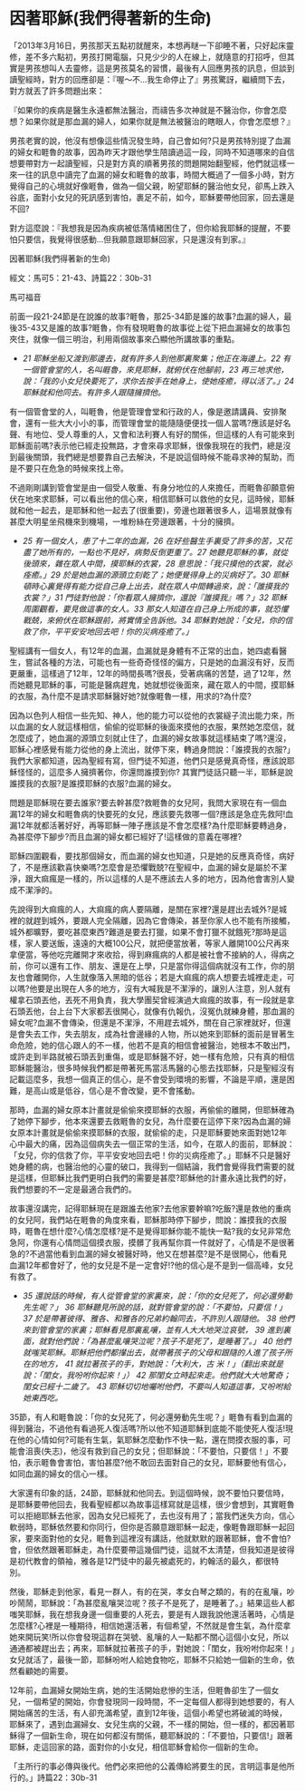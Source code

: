 # 因著耶穌(我們得著新的生命)

「2013年3月16日，男孩那天五點初就醒來，本想再瞇一下卻睡不著，只好起床靈修，差不多六點初，男孩打開電腦，只見少少的人在線上，就隨意的打招呼，但其實是男孩想叫人去靈修，這是男孩莫名的習慣，最後有人回應男孩的訊息，但談到讀聖經時，對方的回應卻是：『喔〜不...我生命停止了』男孩驚訝，繼續問下去，對方就丟了許多問題出來：

『如果你的疾病是醫生永遠都無法醫治，而禱告多次神就是不醫治你，你會怎麼想？如果你就是那血漏的婦人，如果你就是無法被醫治的瞎眼人，你會怎麼想？』

男孩老實的說，他沒有想像這些情況發生時，自己會如何?只是男孩特別提了血漏的婦女和睚魯的故事，因為昨天才跟他學生陪讀過這一段，同時不知道哪來的自信想要帶對方一起讀聖經，只是對方真的順著男孩的問題開始翻聖經，他們就這樣一來一往的訊息中讀完了血漏的婦女和睚魯的故事，時間大概過了一個多小時，對方覺得自己的心境就好像睚魯，做為一個父親，盼望耶穌的醫治他女兒，卻馬上跌入谷底，面對小女兒的死訊感到害怕，裹足不前，如今，耶穌要帶他回家，回去還是不回?

對方這麼說：『我想我是因為疾病被低落情緒困住了，但你給我耶穌的提醒，不要怕只要信，我覺得很感動...但我願意跟耶穌回家，只是還沒有到家。』

因著耶穌(我們得著新的生命)

經文：馬可5：21-43、詩篇22：30b-31

馬可福音

前面一段21-24節是在說誰的故事?睚魯，那25-34節是誰的故事?血漏的婦人，最後35-43又是誰的故事?睚魯，你有發現睚魯的故事從上從下把血漏婦女的故事包夾住，就像一個三明治，利用兩個故事來凸顯他所講故事的重點。

* *21 耶穌坐船又渡到那邊去，就有許多人到他那裏聚集；他正在海邊上。22 有一個管會堂的人，名叫睚魯，來見耶穌，就俯伏在他腳前，23 再三地求他，說：「我的小女兒快要死了，求你去按手在她身上，使她痊癒，得以活了。」24 耶穌就和他同去。有許多人跟隨擁擠他。*


有一個管會堂的人，叫睚魯，他是管理會堂和行政的人，像是邀請講員、安排聚會，還有一些大大小小的事，而管理會堂的能隨隨便便找一個人當嗎?應該是好名聲、有地位、受人尊重的人，又會和法利賽人有好的關係，但這樣的人有可能來到耶穌面前嗎?表示他已經走投無路，才會來尋求耶穌，很像我現在的我們，總是沒到最後關頭，我們總是想要靠自己去解決，不是說這個時候不能尋求神的幫助，而是不要只在危急的時候來找上帝。

不過剛剛講到管會堂是由一個受人敬重、有身分地位的人來擔任，而睚魯卻願意俯伏在地來求耶穌，可以看出他的信心來，相信耶穌可以救他的女兒，這時候，耶穌就和他一起去，是耶穌和他一起去了(很重要)，旁邊也跟著很多人，這場景就像有甚麼大明星坐飛機來到機場，一堆粉絲在旁邊跟著，十分的擁擠。

* *25 有一個女人，患了十二年的血漏，26 在好些醫生手裏受了許多的苦，又花盡了她所有的，一點也不見好，病勢反倒更重了。27 她聽見耶穌的事，就從後頭來，雜在眾人中間，摸耶穌的衣裳，28 意思說：「我只摸他的衣裳，就必痊癒。」29 於是她血漏的源頭立刻乾了；她便覺得身上的災病好了。30 耶穌頓時心裏覺得有能力從自己身上出去，就在眾人中間轉過來，說：「誰摸我的衣裳？」31 門徒對他說：「你看眾人擁擠你，還說『誰摸我』嗎？」32 耶穌周圍觀看，要見做這事的女人。33 那女人知道在自己身上所成的事，就恐懼戰兢，來俯伏在耶穌跟前，將實情全告訴他。34 耶穌對她說：「女兒，你的信救了你，平平安安地回去吧！你的災病痊癒了。」*


聖經講有一個女人，有12年的血漏，血漏就是身體有不正常的出血，她四處看醫生，嘗試各種的方法，可能也有一些奇奇怪怪的偏方，只是她的血漏沒有好，反而更嚴重，這樣過了12年，12年的時間長嗎?很長，受著病痛的苦楚，過了12年，然而她聽見耶穌的事，可能是醫病趕鬼，她就想從後面來，藏在眾人的中間，摸耶穌的衣服，為什麼不是請求耶穌醫好她?就像睚魯一樣，用求的?為什麼?

因為以色列人相信一些先知、神人，他的能力可以從他的衣裳繸子流出能力來，所以血漏的女人就這樣相信，偷偷的從耶穌的後面來摸他的衣服，果然她怎麼信，就怎麼成了，她血漏的源頭立刻就止住了，血漏的婦女故事就這樣結束了嗎?還沒，耶穌心裡感覺有能力從他的身上流出，就停下來，轉過身問說：「誰摸我的衣服?」我們大家都知道，因為聖經有寫，但門徒不知道，他們只是感覺真奇怪，應該說耶穌怪怪的，這麼多人擁擠著你，你還問誰摸到你?
其實門徒話只聽一半，耶穌是說誰摸我的衣服?是誰摸耶穌的衣服?血漏的婦女。

問題是耶穌現在要去誰家?要去幹甚麼?救睚魯的女兒阿，我問大家現在有一個血漏12年的婦女和睚魯病的快要死的女兒，應該要先救哪一個?應該是急症先救阿!血漏12年就都活著好好，再等耶穌一陣子應該是不會怎麼樣?為什麼耶穌要轉過身，為甚麼停下腳步?而且血漏的婦女都已經好了!這樣做的意義在哪裡?

耶穌四圍觀看，要找那個婦女，而血漏的婦女也知道，只是她的反應真奇怪，病好了，不是應該歡喜快樂嗎?怎麼會是恐懼戰兢?在聖經中，血漏的婦女是屬於不潔淨，跟大痲瘋是一樣的，所以這樣的人是不應該去人多的地方，因為他會害別人變成不潔淨的。

先說得到大痲瘋的人，大痲瘋的病人要隔離，是關在家裡?還是趕出去城外?是城裡的就趕到城外，要跟人完全隔離，因為它會傳染，甚至你家人也不能有所接觸，城外都曠野，要吃甚麼東西?難道是要去打獵，如果不會打獵不就餓死?那時是這樣，家人要送飯，遠遠的大概100公尺，就把便當放著，等家人離開100公尺再來拿便當，等他吃完離開才來收拾，得到麻瘋病的人都是被社會不接納的人，得病之前，你可以還有工作、朋友、還是在上學，只是當你得這個病就沒有工作，你的朋友也會離開你，人生就像落入黑暗的低谷；若是大痲瘋的病人想要去城裡走走，可以嗎?他要是出現在人多的地方，沒有大喊我是不潔淨的，讓別人注意，別人就有權拿石頭丟他，丟死不用負責，我大學團契曾經演過大痲瘋的故事，有一段就是拿石頭丟他，台上台下大家都丟很開心，就像有仇報仇，沒冤仇就練身體，那血漏的婦女呢?血漏不會傳染，但還是不潔淨，不用趕去城外，關在自己家裡就好，但還是會失去工作，失去朋友，成為社會邊緣的人物，所以她來到耶穌的面前是冒著生命危險，她的信心跟人的不一樣，他若不是真的相信會被醫治，她根本不敢出門，或許走到半路就被石頭丟到重傷，或是耶穌醫不好，她一樣有危險，只有真的相信耶穌能醫治，很多時候我們都是帶著死馬當活馬醫的心態去找耶穌，只是聖經沒有記載這麼多，我想一個真正的信心，是不會受到環境的影響，不論是平順，還是困難，是高山或是低谷，信心是不會改變，更不會搖動。

那時，血漏的婦女原本計畫就是偷偷來摸耶穌的衣服，再偷偷的離開，但耶穌確為了她停下腳步，他本來還要去救睚魯的女兒，為什麼要在這停下來?因為血漏的婦女原本計畫就是偷偷來摸耶穌的衣服，就偷偷的走，只是耶穌要她來面對她12年心中最大的痛，因為這個病失去一個正常的生活，如今，在眾人的面前，耶穌說：「女兒，你的信救了你，平平安安地回去吧！你的災病痊癒了。」耶穌不只是醫好她身體的病，也醫治他的心靈的破口，我得到一個結論，我們會覺得我們需要的就是這樣，但耶穌比我們更明白我們的需要是甚麼?耶穌他的計畫永遠比我們的好，我們想要的不一定是最適合我們的。

故事還沒講完，記得耶穌現在是跟誰去他家?去他家要幹嘛?吃飯?還是救他的重病的女兒阿，我們站在睚魯的角度來看，耶穌那時停下腳步，問說：誰摸我的衣服時，睚魯在想什麼?心情怎麼樣?是不是覺得耶穌你能不能快一點?我的女兒非常危急阿，你還有心情問這個摸衣服，摸髒了我再幫你買一件就好了，心情是不是很著急的?不過當他看到血漏的婦女被醫好時，他又在想甚麼?是不是很開心，他看見血漏12年都會好了，他的女兒是不是一定會好!?他的信心是不是到一個高峰，女兒有救了。

* *35 還說話的時候，有人從管會堂的家裏來，說：「你的女兒死了，何必還勞動先生呢？」 36 耶穌聽見所說的話，就對管會堂的說：「不要怕，只要信！」 37 於是帶著彼得、雅各、和雅各的兄弟約翰同去，不許別人跟隨他。 38 他們來到管會堂的家裏；耶穌看見那裏亂嚷，並有人大大地哭泣哀號， 39 進到裏面，就對他們說：「為甚麼亂嚷哭泣呢？孩子不是死了，是睡著了。」 40 他們就嗤笑耶穌。耶穌把他們都攆出去，就帶著孩子的父母和跟隨的人進了孩子所在的地方， 41 就拉著孩子的手，對她說：「大利大，古
米！」（翻出來就是說：「閨女，我吩咐你起來！」） 42 那閨女立時起來走。他們就大大地驚奇；閨女已經十二歲了。 43 耶穌切切地囑咐他們，不要叫人知道這事，又吩咐給她東西吃。*


35節，有人和睚魯說：「你的女兒死了，何必還勞動先生呢？」睚魯有看到血漏的得到醫治，不過他有看過死人復活嗎?所以他不知道耶穌到底能不能使死人復活!現在他的心情如何?可能有生氣，氣耶穌怎麼動作不快一點，還在問摸衣服的事，可能會沮喪(失志)，他沒有救到自己的女兒；但耶穌說：「不要怕，只要信！」不要怕，表示睚魯會害怕，害怕甚麼?他不敢回去面對自己的女兒，耶穌要他有信心，如同血漏的婦女的信心一樣。

大家還有印象的話，24節，耶穌就和他同去。到這個時候，說不要怕只要信時，是耶穌要帶他回去，我看聖經都以為故事這樣寫就是這樣，很少會想到，其實睚魯可以拒絕耶穌去他家，因為女兒已經死了，去也沒有用了；當我們迷失方向，信心軟弱時，耶穌依然要和你同行，但你是否願意跟耶穌一起走，像睚魯跟耶穌一起回家，要來面對他的女兒，睚魯到這裡沒有講話，他就默默的跟著耶穌，會不會怕?會，但依然跟著耶穌走，為什麼要帶這幾個門徒，這就不太清楚，但我知道是彼得是初代教會的領袖，雅各是12門徒中的最先被處死的，約翰活的最久，都很特別。

然後，耶穌走到他家，看見一群人，有的在哭，孝女白琴之類的，有的在亂嚷，吵吵鬧鬧，耶穌說：「為甚麼亂嚷哭泣呢？孩子不是死了，是睡著了。」結果這些人都嗤笑耶穌，我在想我身邊一個重要的人死去，要是有人跟我說他還活著時，心情是怎麼樣?心裡是一種期待，相信她還活著，有個希望，不然就是會生氣，為什麼拿她來開玩笑!所以你會發現這群在哭號、亂嚷的人一點都不關心這個小女兒，所以通通都被趕出去；再來，耶穌就拉著孩子的手，對她說：「閨女，我吩咐你起來！」女兒就活了，最後一節，耶穌吩咐人給她食物吃，耶穌不只給她一個新的生命，依然看顧她的需要。

12年前，血漏婦女開始生病，她的生活開始悲慘的生活，但睚魯卻生了一個女兒，一個希望的開始，你會發現同一段時間，不一定每個人都得到她想要的，有人開始痛苦的生活，有人卻充滿希望，直到12年後，這個小希望也將破滅的時候，耶穌來了，遇到血漏婦女、女兒生病的父親，不一樣的開始，但一樣的，都因著耶穌得了一個新生命，現在如何都沒有關係，聽耶穌說的：「不要怕，只要信!」跟著耶穌，走這回家的路，面對你的小女兒，相信耶穌會給你一個新的生命。

「主所行的事必傳與後代。他們必來把他的公義傳給將要生的民，言明這事是他所行的。」詩篇22：30b-31
